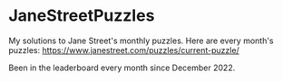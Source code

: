 # JaneStreetPuzzles

My solutions to Jane Street's monthly puzzles. Here are every month's puzzles: https://www.janestreet.com/puzzles/current-puzzle/

Been in the leaderboard every month since December 2022. 
